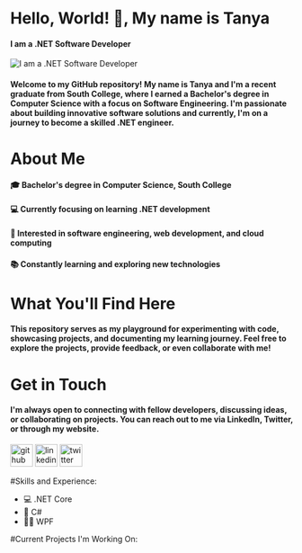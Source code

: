 # Hello, World! 👋, My name is Tanya
#### I am a .NET Software Developer
![I am a .NET Software Developer](https://media.licdn.com/dms/image/D4E16AQFc8gn7C51bPQ/profile-displaybackgroundimage-shrink_350_1400/0/1710812080606?e=1716422400&v=beta&t=3_5IRchSnBXLUEl-cfjMJpNi0GST1JdhAPRFn2nVy9U)

####     Welcome to my GitHub repository! My name is Tanya and I'm a recent graduate from South College, where I earned a Bachelor's degree in Computer Science with a focus on Software Engineering. I'm passionate about building innovative software solutions and currently, I'm on a journey to become a skilled .NET engineer.

# About Me
#### 🎓 Bachelor's degree in Computer Science, South College

#### 💻 Currently focusing on learning .NET development

#### 🌟 Interested in software engineering, web development, and cloud computing

#### 📚 Constantly learning and exploring new technologies

# What You'll Find Here
#### This repository serves as my playground for experimenting with code, showcasing projects, and documenting my learning journey. Feel free to explore the projects, provide feedback, or even collaborate with me!

# Get in Touch
#### I'm always open to connecting with fellow developers, discussing ideas, or collaborating on projects. You can reach out to me via LinkedIn, Twitter, or through my website.

[<img src='https://cdn.jsdelivr.net/npm/simple-icons@3.0.1/icons/github.svg' alt='github' height='40'>](https://github.com/TanyaDThomas)  [<img src='https://cdn.jsdelivr.net/npm/simple-icons@3.0.1/icons/linkedin.svg' alt='linkedin' height='40'>](https://www.linkedin.com/in/tanya-d-thomas/)  [<img src='https://cdn.jsdelivr.net/npm/simple-icons@3.0.1/icons/twitter.svg' alt='twitter' height='40'>](https://twitter.com/TechWithTanya)  

#Skills and Experience:
* 💻 .NET Core
* 📱 C#
* 👩‍💻 WPF
  
#Current Projects I'm Working On:
<img src = " " width = "256" />








